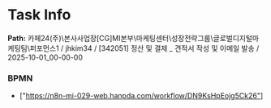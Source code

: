 # Task Info

**Path:** 카페24(주)\본사사업장\[CG]MI본부\마케팅센터\성장전략그룹\글로벌디지털마케팅팀\퍼포먼스1 / jhkim34 / [342051] 정산 및 결제 _ 견적서 작성 및 이메일 발송 / 2025-10-01_00-00-00

### BPMN
- ["https://n8n-mi-029-web.hanpda.com/workflow/DN9KsHpEojg5Ck26"]

